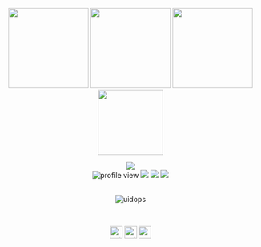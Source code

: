 <p align="center"> <img src="https://github.com/uidops/uidops.github.io/raw/master/img/01.png" height="160px" width="160px"> <img src="https://octodex.github.com/images/daftpunktocat-thomas.gif" height="160px" width="160px"> <img src="https://octodex.github.com/images/daftpunktocat-guy.gif" height="160px" width="160px"> <img src="https://github.com/uidops/uidops.github.io/raw/master/img/fuck_com.png" height="130px" width="130px"></p>
<div align="center"> <img src="text.gif"><br/>
<img alt="profile view" src="https://komarev.com/ghpvc/?username=siruidops&style=flat&color=red"> <img src="https://img.shields.io/badge/language-Python-purple">  <img src="https://img.shields.io/badge/language-C-purple"> <img src="https://img.shields.io/badge/os-gentoo-red"> </div> <br/>

<p align="center"> <img src="https://github-readme-stats.vercel.app/api?username=uidops&show_icons=true&hide_border=true&count_private=true&theme=react" alt="uidops" /> </p><br/>

<p align="center"> 
  <a href="https://twitter.com/_uidops" target="blank"><img align="center" src=https://cdn.jsdelivr.net/npm/simple-icons@3.0.1/icons/twitter.svg alt="_uidops" height="25" width="25" /></a>
  <a href="https://www.instagram.com/_uidops/" target="blank"><img align="center" src=https://cdn.jsdelivr.net/npm/simple-icons@3.0.1/icons/instagram.svg alt="_uidops" height="25" width="25" /></a>
  <a href="https://t.me/sys_call" target="blank"><img align="center" src=https://cdn.jsdelivr.net/npm/simple-icons@3.0.1/icons/telegram.svg alt="sys_call" height="25" width="25" /></a>
</p>


